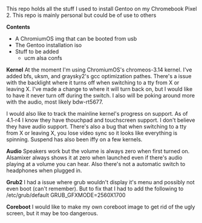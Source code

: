 This repo holds all the stuff I used to install Gentoo on my Chromebook Pixel 2. This repo is mainly personal but could be of use to others

**Contents**
* A ChromiumOS img that can be booted from usb
* The Gentoo installation iso
* Stuff to be added
    * ucm alsa confs

**Kernel**
At the moment I'm using ChromiumOS's chromeos-3.14 kernel. I've added bfs, uksm, and graysky2's gcc optimization pathes. There's a issue with
the backlight where it turns off when switching to a tty from X or leaving X. I've made a change to where it will turn back on, but I would like 
to have it never turn off during the switch. I also will be poking around more with the audio, most likely bdw-rt5677.

I would also like to track the mainline kernel's progress on support. As of 4.1-r4 I know they have thouchpad and touchscreen support. I don't 
believe they have audio support. There's also a bug that when switching to a tty from X or leaving X, you lose video sync so it looks like
everything is spinning. Suspend has also been iffy on a few kernels.

**Audio**
Speakers work but the volume is always zero when first turned on. Alsamixer always shows it at zero when launched even if there's audio playing at a
volume you can hear. Also there's not a automatic switch to headphones when plugged in.

**Grub2**
I had a issue where grub wouldn't display it's menu and possibly not even boot (can't remember). But to fix that I had to add the following to 
/etc/grub/default GRUB_GFXMODE=2560X1700

**Coreboot**
I would like to make my own coreboot image to get rid of the ugly screen, but it may be too dangerous.

